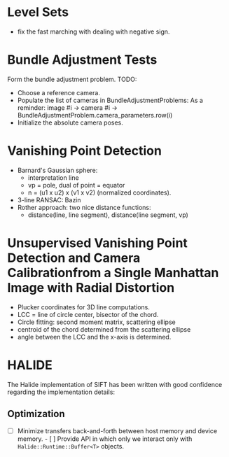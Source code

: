 Level Sets
==========
- fix the fast marching with dealing with negative sign.

Bundle Adjustment Tests
=======================

Form the bundle adjustment problem.
TODO:
- Choose a reference camera.
- Populate the list of cameras in BundleAdjustmentProblems:
  As a reminder:
  image #i -> camera #i -> BundleAdjustmentProblem.camera_parameters.row(i)
- Initialize the absolute camera poses.

Vanishing Point Detection
=========================

- Barnard's Gaussian sphere:
  - interpretation line
  - vp = pole, dual of point = equator
  - n = (u1 x u2) x (v1 x v2)  (normalized coordinates).
- 3-line RANSAC: Bazin
- Rother approach: two nice distance functions:
  - distance(line, line segment), distance(line segment, vp)

Unsupervised Vanishing Point Detection and Camera Calibrationfrom a Single Manhattan Image with Radial Distortion
=================================================================================================================
- Plucker coordinates for 3D line computations.
- LCC = line of circle center, bisector of the chord.
- Circle fitting: second moment matrix, scattering ellipse
- centroid of the chord determined from the scattering ellipse
- angle between the LCC and the x-axis is determined.

HALIDE
======

The Halide implementation of SIFT has been written with good confidence regarding the
implementation details:

Optimization
------------
- [ ] Minimize transfers back-and-forth between host memory and device memory.
      - [ ] Provide API in which only we interact only with
            `Halide::Runtime::Buffer<T>` objects.
